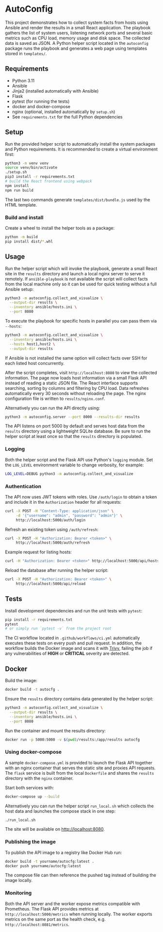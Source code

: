 # AutoConfig

This project demonstrates how to collect system facts from hosts using Ansible
and render the results in a small React application. The playbook gathers the
list of system users, listening network ports and several basic metrics such as
CPU load, memory usage and disk space. The collected data is saved as JSON. A
Python helper script located in the `autoconfig` package runs the playbook and
generates a web page using templates stored in `templates/`.

## Requirements
- Python 3.11
- Ansible
- Jinja2 (installed automatically with Ansible)
- Flask
- pytest (for running the tests)
- docker and docker-compose
- nginx (optional, installed automatically by `setup.sh`)
- See `requirements.txt` for the full Python dependencies

## Setup
Run the provided helper script to automatically install the system packages and
Python requirements. It is recommended to create a virtual environment first:

```bash
python3 -m venv venv
source venv/bin/activate
./setup.sh
pip3 install -r requirements.txt
# build the React frontend using webpack
npm install
npm run build
```
The last two commands generate `templates/dist/bundle.js` used by the HTML template.

### Build and install
Create a wheel to install the helper tools as a package:

```bash
python -m build
pip install dist/*.whl
```

## Usage
Run the helper script which will invoke the playbook, generate a small React
site in the `results` directory and launch a local nginx server to serve it
remotely. If `ansible-playbook` is not available the script will collect facts
from the local machine only so it can be used for quick testing without a full
Ansible setup:

```bash
python3 -m autoconfig.collect_and_visualize \
  --output-dir results \
  --inventory ansible/hosts.ini \
  --port 8080
```

To execute the playbook for specific hosts in parallel you can pass them via
`--hosts`:

```bash
python3 -m autoconfig.collect_and_visualize \
  --inventory ansible/hosts.ini \
  --hosts host1,host2 \
  --output-dir results
```

If Ansible is not installed the same option will collect facts over SSH for each
listed host concurrently.

After the script completes, visit `http://localhost:8080` to view the collected
information. The page now loads host information via a small Flask API instead
of reading a static JSON file. The React interface supports searching, sorting
by columns and filtering by CPU load. Data refreshes automatically every
30&nbsp;seconds without reloading the page. The nginx configuration file is
written to `results/nginx.conf`.

Alternatively you can run the API directly using:

```bash
python3 -m autoconfig.server --port 8000 --results-dir results
```

The API listens on port 5000 by default and serves host data from the
`results` directory using a lightweight SQLite database. Be sure to run the
helper script at least once so that the `results` directory is populated.

### Logging
Both the helper script and the Flask API use Python's `logging` module. Set
the `LOG_LEVEL` environment variable to change verbosity, for example:

```bash
LOG_LEVEL=DEBUG python3 -m autoconfig.collect_and_visualize
```

### Authentication
The API now uses JWT tokens with roles. Use `/auth/login` to obtain a token and
include it in the `Authorization` header for all requests:

```bash
curl -X POST -H "Content-Type: application/json" \
     -d '{"username": "admin", "password": "admin"}' \
     http://localhost:5000/auth/login
```

Refresh an existing token using `/auth/refresh`:

```bash
curl -X POST -H "Authorization: Bearer <token>" \
     http://localhost:5000/auth/refresh
```

Example request for listing hosts:

```bash
curl -H "Authorization: Bearer <token>" http://localhost:5000/api/hosts
```

Reload the database after running the helper script:

```bash
curl -X POST -H "Authorization: Bearer <token>" \
     http://localhost:5000/api/reload
```

## Tests
Install development dependencies and run the unit tests with `pytest`:

```bash
pip install -r requirements.txt
pytest
# or simply run `pytest -v` from the project root
```

The CI workflow located in `.github/workflows/ci.yml` automatically executes
these tests on every push and pull request.
In addition, the workflow builds the Docker image and scans it with
[Trivy](https://github.com/aquasecurity/trivy), failing the job if any
vulnerabilities of **HIGH** or **CRITICAL** severity are detected.

## Docker

Build the image:

```bash
docker build -t autocfg .
```

Ensure the `results` directory contains data generated by the helper script:

```bash
python3 -m autoconfig.collect_and_visualize \
  --output-dir results \
  --inventory ansible/hosts.ini \
  --port 8080
```

Run the container and mount the results directory:

```bash
docker run -p 5000:5000 -v $(pwd)/results:/app/results autocfg
```

### Using docker-compose

A sample `docker-compose.yml` is provided to launch the Flask API together with
an nginx container that serves the static site and proxies API requests. The
`flask` service is built from the local `Dockerfile` and shares the `results`
directory with the `nginx` container.

Start both services with:

```bash
docker-compose up --build
```

Alternatively you can run the helper script `run_local.sh` which collects
the host data and launches the compose stack in one step:

```bash
./run_local.sh
```

The site will be available on [http://localhost:8080](http://localhost:8080).

### Publishing the image

To publish the API image to a registry like Docker Hub run:

```bash
docker build -t yourname/autocfg:latest .
docker push yourname/autocfg:latest
```

The compose file can then reference the pushed tag instead of building the
image locally.

### Monitoring

Both the API server and the worker expose metrics compatible with Prometheus.
The Flask API provides metrics at `http://localhost:5000/metrics` when running
locally. The worker exports metrics on the same port as the health check,
e.g. `http://localhost:8081/metrics`.
